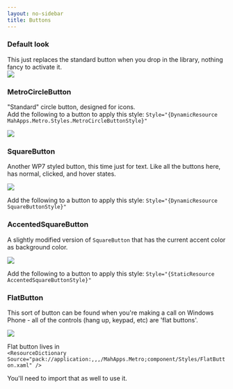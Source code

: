 ```yaml
---
layout: no-sidebar
title: Buttons
---
```


### Default look

This just replaces the standard button when you drop in the library, nothing fancy to activate it.                         
![]({{site.baseurl}}/images/08_RegularButton.png)

### MetroCircleButton

"Standard" circle button, designed for icons.  
Add the following to a button to apply this style: `Style="{DynamicResource MahApps.Metro.Styles.MetroCircleButtonStyle}"`  

![]({{site.baseurl}}/images/07_CircleButtons.png)

### SquareButton 

Another WP7 styled button, this time just for text. Like all the buttons here, has normal, clicked, and hover states.  

![]({{site.baseurl}}/images/square-button.png)

Add the following to a button to apply this style: `Style="{DynamicResource SquareButtonStyle}"`

### AccentedSquareButton

A slightly modified version of `SquareButton` that has the current accent color as background color.

![]({{site.baseurl}}/images/accent-square-button.png)

Add the following to a button to apply this style: `Style="{StaticResource AccentedSquareButtonStyle}"`

### FlatButton

This sort of button can be found when you're making a call on Windows Phone - all of the controls (hang up, keypad, etc) are 'flat buttons'.  

![]({{site.baseurl}}/images/flatbutton.png) 

Flat button lives in   
`<ResourceDictionary Source="pack://application:,,,/MahApps.Metro;component/Styles/FlatButton.xaml" />`

You'll need to import that as well to use it.



